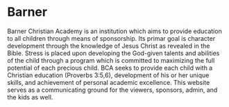 # Barner
Barner Christian Academy is an institution which aims to provide education to all children through means of sponsorship. Its primar goal is character development through the knowledge of Jesus Christ as revealed in the Bible. Stress is placed upon developing the God-given talents and abilities of the child through a program which is committed to maximizing the full potential of each precious child. BCA seeks to provide each child with a Christian education (Proverbs 3:5,6), development of his or her unique skills, and achievement of personal academic excellence. This website serves as a communicating ground for the viewers, sponsors, admin, and the kids as well.
